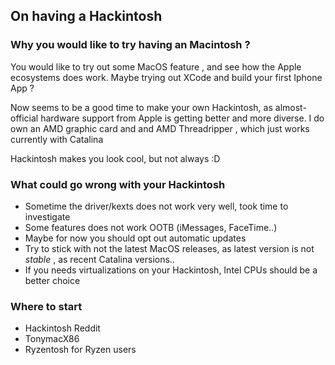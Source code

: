 ## On having a Hackintosh

### Why you would like to try having an Macintosh ?

You would like to try out some MacOS feature , and see how the Apple ecosystems does work. Maybe trying out XCode and build your first Iphone App ? 

Now seems to be a good time to make your own Hackintosh, as almost-official hardware support from Apple is getting better and more diverse. I do own an AMD graphic card and and AMD Threadripper , which just works currently with Catalina 

Hackintosh makes you look cool, but not always :D

### What could go wrong with your Hackintosh
- Sometime the driver/kexts does not work very well, took time to investigate
- Some features does not work OOTB (iMessages, FaceTime..)
- Maybe for now you should opt out automatic updates
- Try to stick with not the latest MacOS releases, as latest version is not *stable* , as recent Catalina versions..
- If you needs virtualizations on your Hackintosh, Intel CPUs should be a better choice 

### Where to start

- Hackintosh Reddit
- TonymacX86
- Ryzentosh for Ryzen users